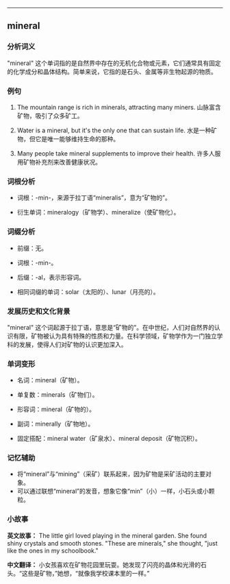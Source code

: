 
---------------
## mineral
### 分析词义
"mineral" 这个单词指的是自然界中存在的无机化合物或元素，它们通常具有固定的化学成分和晶体结构。简单来说，它指的是石头、金属等非生物起源的物质。

### 例句
1. The mountain range is rich in minerals, attracting many miners.
   山脉富含矿物，吸引了众多矿工。

2. Water is a mineral, but it's the only one that can sustain life.
   水是一种矿物，但它是唯一能够维持生命的那种。

3. Many people take mineral supplements to improve their health.
   许多人服用矿物补充剂来改善健康状况。

### 词根分析
- 词根：-min-，来源于拉丁语“mineralis”，意为“矿物的”。

- 衍生单词：mineralogy（矿物学）、mineralize（使矿物化）。

### 词缀分析
- 前缀：无。
- 词根：-min-。
- 后缀：-al，表示形容词。

- 相同词缀的单词：solar（太阳的）、lunar（月亮的）。

### 发展历史和文化背景
"mineral" 这个词起源于拉丁语，意思是“矿物的”。在中世纪，人们对自然界的认识有限，矿物被认为具有特殊的性质和力量。在科学领域，矿物学作为一门独立学科的发展，使得人们对矿物的认识更加深入。

### 单词变形
- 名词：mineral（矿物）。
- 单复数：minerals（矿物们）。
- 形容词：mineral（矿物的）。
- 副词：minerally（矿物地）。

- 固定搭配：mineral water（矿泉水）、mineral deposit（矿物沉积）。

### 记忆辅助
- 将“mineral”与“mining”（采矿）联系起来，因为矿物是采矿活动的主要对象。
- 可以通过联想“mineral”的发音，想象它像“min”（小）一样，小石头或小颗粒。

### 小故事
**英文故事：**
The little girl loved playing in the mineral garden. She found shiny crystals and smooth stones. "These are minerals," she thought, "just like the ones in my schoolbook."

**中文翻译：**
小女孩喜欢在矿物花园里玩耍。她发现了闪亮的晶体和光滑的石头。“这些是矿物，”她想，“就像我学校课本里的一样。”

